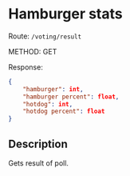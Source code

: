 # Hamburger stats

Route: `/voting/result`

METHOD: GET

Response:

```json
{
    "hamburger": int,
    "hamburger percent": float,
    "hotdog": int,
    "hotdog percent": float
}
```

## Description

Gets result of poll.